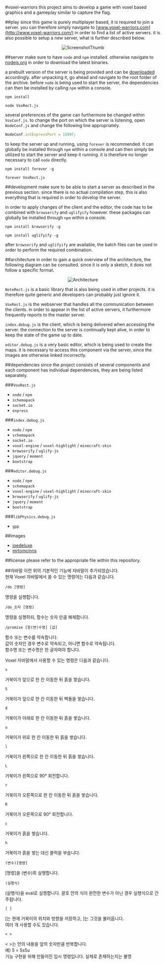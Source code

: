 #voxel-warriors
this project aims to develop a game with voxel based graphics and a gameplay similar to capture the flag.

##play
since this game is purely multiplayer based, it is required to join a server. you can therefore simply navigate to [www.voxel-warriors.com](http://www.voxel-warriors.com/) in order to find a list of active servers. it is also possible to setup a new server, what is further described below.

<p align="center"><img src="http://content.coderect.com/VoxRect/Website/ScreenshotThumb.png" alt="ScreenshotThumb"></p>

##server
make sure to have `node` and `npm` installed. otherwise navigate to [nodejs.org](https://nodejs.org/) in order to download the latest binaries.

a prebuilt version of the server is being provided and can be [downloaded](http://content.coderect.com/VoxRect/Website/VoxRect.zip) accordingly. after unpacking it, go ahead and navigate to the root folder of the archive. before `node` is being used to start the server, the dependencies can then be installed by calling `npm` within a console.

```
npm install
```

```
node VoxRect.js
```

several preferences of the game can furthermore be changed within `VoxConf.js`. to change the port on which the server is listening, open `NodeConf.js` and change the following line appropriately.

```javascript
NodeConf.intExpressPort = 15897;
```

to keep the server up and running, using `forever` is recommended. it can globally be installed through `npm` within a console and can then simply be utilized to start the server and keep it running. it is therefore no longer necessary to call `node` directly.

```
npm install forever -g
```

```
forever VoxRect.js
```

##development
make sure to be able to start a server as described in the previous section. since there is no actual compilation step, this is also everything that is required in order to develop the server.

in order to apply changes of the client and the editor, the code has to be combined with `browserify` and `uglifyify` however. these packages can globally be installed through `npm` within a console.

```
npm install browserify -g
```

```
npm install uglifyify -g
```

after `browserify` and `uglifyify` are available, the batch files can be used in order to perform the required combination.

##architecture
in order to gain a quick overview of the architecture, the following diagram can be consulted. since it is only a sketch, it does not follow a specific format.

<p align="center"><img src="http://content.coderect.com/VoxRect/Website/Architecture.png" alt="Architecture"></p>

`NoteRect.js` is a basic library that is also being used in other projects. it is therefore quite generic and developers can probably just ignore it.

`VoxRect.js` is the webserver that handles all the communication between the clients. in order to appear in the list of active servers, it furthermore frequently reports to the master server.

`index.debug.js` is the client, which is being delivered when accessing the server. the connection to the server is continually kept alive, in order to keep the state of the game up to date.

`editor.debug.js` is a very basic editor, which is being used to create the maps. it is necessary to access this component via the server, since the images are otherwise linked incorrectly.

##dependencies
since the project consists of several components and each component has individual dependencies, they are being listed separately.

###`VoxRect.js`
* `node` / `npm`
* `schemapack`
* `socket.io`
* `express`

###`index.debug.js`
* `node` / `npm`
* `schemapack`
* `socket.io`
* `voxel-engine` / `voxel-highlight` / `minecraft-skin`
* `browserify` / `uglify-js`
* `jquery` / `moment`
* `bootstrap`

###`editor.debug.js`
* `node` / `npm`
* `schemapack`
* `voxel-engine` / `voxel-highlight` / `minecraft-skin`
* `browserify` / `uglify-js`
* `jquery` / `moment`
* `bootstrap`

###`libPhysics.debug.js`
* `gpp`

##images
* [joedeluxe](http://www.minecraftforum.net/forums/mapping-and-modding/resource-packs/1244027-64x-1-7-2-traditional-beauty/)
* [mrtomcinns](http://www.minecraftskins.com/skin/3371575/slime-warrior/)

##license
please refer to the appropriate file within this repository.

##자바말
이런 위의 기본적인 기능에 자바말이 추가되었습니다.<br>
현재 Voxel 자바말에서 쓸 수 있는 명령어는 다음과 같습니다.
```
/do [명령]
```
명령을 실행합니다.
```
/do_숫자 [명령]
```
명령을 실행하되, 함수는 숫자 만큼 해체합니다.
```
/promise [함(변)수명] [값]
```
함수 또는 변수를 약속합니다.<br>
값이 숫자인 경우 변수로 약속되고, 아니면 함수로 약속됩니다.<br>
함수명 또는 변수명은 한 글자여야 합니다.

Voxel 자바말에서 사용할 수 있는 명령은 다음과 같습니다.
```
s
```
거북이가 앞으로 한 칸 이동한 뒤 흙을 쌓습니다.
```
S
```
거북이가 앞으로 한 칸 이동한 뒤 벽돌을 쌓습니다.
```
d
```
거북이가 아래로 한 칸 이동한 뒤 흙을 쌓습니다.
```
u
```
거북이가 위로 한 칸 이동한 뒤 흙을 쌓습니다.
```
l
```
거북이가 왼쪽으로 한 칸 이동한 뒤 흙을 쌓습니다.
```
L
```
거북이가 왼쪽으로 90° 회전합니다.
```
r
```
거북이가 오른쪽으로 한 칸 이동한 뒤 흙을 쌓습니다.
```
R
```
거북이가 오른쪽으로 90° 회전합니다.
```
c
```
거북이가 흙을 쌓습니다.
```
h
```
거북이가 흙을 쌓는 대신 블럭을 부숩니다.
```
(변수)[명령]
```
[명령]을 (변수)회 실행합니다.
```
(실행식)
```
(실행식)을 eval로 실행합니다. 괄호 안의 식이 완전한 변수가 아닌 경우 실행식으로 간주됩니다.
```
[ ]
```
[는 현재 거북이의 위치와 방향을 저장하고, ]는 그것을 불러옵니다.<br>
여러 개 사용할 수도 있습니다.
```
< >
```
< >는 안의 내용을 앞의 숫자만큼 반복합니다.<br>
예) 5<su> = 5s5u<br>
기능 구현을 위해 만들어진 임시 명령입니다. 실제로 존재하는지는 불명
